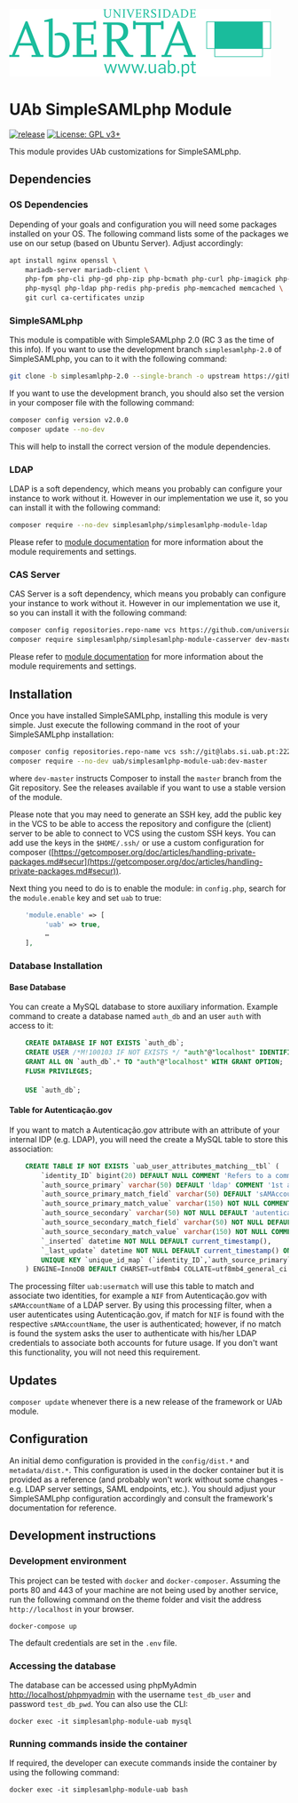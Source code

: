 ![Universidade Aberta](public/assets/img/UAb.svg )

# UAb SimpleSAMLphp Module <!-- omit in toc -->

[![release](https://labs.si.uab.pt/dsi/simplesamlphp-module-uab/-/badges/release.svg)](https://labs.si.uab.pt/dsi/simplesamlphp-module-uab/-/releases/permalink/latest) [![License: GPL v3+](https://img.shields.io/badge/License-GPL%20v3%2B-blue.svg)](https://www.gnu.org/licenses/gpl-3.0)


This module provides UAb customizations for SimpleSAMLphp.

## Dependencies

### OS Dependencies

Depending of your goals and configuration you will need some packages installed on your OS. The following command lists some of the packages we use on our setup (based on Ubuntu Server). Adjust accordingly: 
```bash
apt install nginx openssl \
	mariadb-server mariadb-client \
	php-fpm php-cli php-gd php-zip php-bcmath php-curl php-imagick php-xml php-mbstring php-xml php-intl \
    php-mysql php-ldap php-redis php-predis php-memcached memcached \
    git curl ca-certificates unzip
```

### SimpleSAMLphp

This module is compatible with SimpleSAMLphp 2.0 (RC 3 as the time of this info). If you want to use the development branch `simplesamlphp-2.0` of SimpleSAMLphp, you can to it with the following command: 
```bash
git clone -b simplesamlphp-2.0 --single-branch -o upstream https://github.com/simplesamlphp/simplesamlphp.git
```

If you want to use the development branch, you should also set the version in your composer file with the following command: 
```bash
composer config version v2.0.0
composer update --no-dev
```

This will help to install the correct version of the module dependencies. 

### LDAP

LDAP is a soft dependency, which means you probably can configure your instance to work without it. However in our implementation we use it, so you can install it with the following command: 
```bash
composer require --no-dev simplesamlphp/simplesamlphp-module-ldap
```
Please refer to [module documentation](https://github.com/simplesamlphp/simplesamlphp-module-ldap) for more information about the module requirements and settings.


### CAS Server

CAS Server is a soft dependency, which means you probably can configure your instance to work without it. However in our implementation we use it, so you can install it with the following command: 
```bash
composer config repositories.repo-name vcs https://github.com/universidade-aberta/simplesamlphp-module-casserver.git
composer require simplesamlphp/simplesamlphp-module-casserver dev-master
```
Please refer to [module documentation](https://github.com/universidade-aberta/simplesamlphp-module-casserver) for more information about the module requirements and settings.



## Installation

Once you have installed SimpleSAMLphp, installing this module is very simple.
Just execute the following command in the root of your SimpleSAMLphp
installation:

```bash
composer config repositories.repo-name vcs ssh://git@labs.si.uab.pt:2222/dsi/simplesamlphp-module-uab.git
composer require --no-dev uab/simplesamlphp-module-uab:dev-master
```

where `dev-master` instructs Composer to install the `master` branch from the
Git repository. See the releases available if you want to use a stable version of the module. 

Please note that you may need to generate an SSH key, add the public key in the VCS to be able to access the repository and configure the (client) server to be able to connect to VCS using the custom SSH keys. You can add use the keys in the `$HOME/.ssh/` or use a custom configuration for composer ([https://getcomposer.org/doc/articles/handling-private-packages.md#secur](https://getcomposer.org/doc/articles/handling-private-packages.md#secur)). 

Next thing you need to do is to enable the module: in `config.php`,
search for the `module.enable` key and set `uab` to true:

```php
    'module.enable' => [
         'uab' => true,
         …
    ],
```

### Database Installation

#### Base Database
You can create a MySQL database to store auxiliary information. Example command to create a database named `auth_db` and an user `auth` with access to it: 
```sql
    CREATE DATABASE IF NOT EXISTS `auth_db`;
    CREATE USER /*M!100103 IF NOT EXISTS */ "auth"@"localhost" IDENTIFIED BY "__pwd__";
    GRANT ALL ON `auth_db`.* TO "auth"@"localhost" WITH GRANT OPTION;
    FLUSH PRIVILEGES;

    USE `auth_db`;
```

#### Table for Autenticação.gov
If you want to match a Autenticação.gov attribute with an attribute of your internal IDP (e.g. LDAP), you will need the create a MySQL table to store this association: 
```sql
    CREATE TABLE IF NOT EXISTS `uab_user_attributes_matching__tbl` (
        `identity_ID` bigint(20) DEFAULT NULL COMMENT 'Refers to a common ID (if aplicable)',
        `auth_source_primary` varchar(50) DEFAULT 'ldap' COMMENT '1st attribute source',
        `auth_source_primary_match_field` varchar(50) DEFAULT 'sAMAccountName' COMMENT '1st attribute to match',
        `auth_source_primary_match_value` varchar(150) NOT NULL COMMENT '1st attribute value to match',
        `auth_source_secondary` varchar(50) NOT NULL DEFAULT 'autenticacao_gov' COMMENT '2nd attribute source',
        `auth_source_secondary_match_field` varchar(50) NOT NULL DEFAULT 'NIF' COMMENT '2nd attribute to match',
        `auth_source_secondary_match_value` varchar(150) NOT NULL COMMENT '2nd attribute to match',
        `_inserted` datetime NOT NULL DEFAULT current_timestamp(),
        `_last_update` datetime NOT NULL DEFAULT current_timestamp() ON UPDATE current_timestamp(),
        UNIQUE KEY `unique_id_map` (`identity_ID`,`auth_source_primary`,`auth_source_primary_match_field`,`auth_source_primary_match_value`,`auth_source_secondary`,`auth_source_secondary_match_field`,`auth_source_secondary_match_value`)
    ) ENGINE=InnoDB DEFAULT CHARSET=utf8mb4 COLLATE=utf8mb4_general_ci COMMENT='Associate attributes of multiple IDP identities';
```

The processing filter `uab:usermatch` will use this table to match and associate two identities, for example a `NIF` from Autenticação.gov with `sAMAccountName` of a LDAP server. By using this processing filter, when a user autenticates using Autenticação.gov, if match for `NIF` is found with the respective `sAMAccountName`, the user is authenticated; however, if no match is found the system asks the user to authenticate with his/her LDAP credentials to associate both accounts for future usage. If you don't want this functionality, you will not need this requirement. 

## Updates

`composer update` whenever there is a new release of the framework or UAb module.

## Configuration

An initial demo configuration is provided in the `config/dist.*` and  `metadata/dist.*`. This configuration is used in the docker container but it is provided as a reference (and probably won't work without some changes - e.g. LDAP server settings, SAML endpoints, etc.). You should adjust your SimpleSAMLphp configuration accordingly and consult the framework's documentation for reference. 

## Development instructions

### Development environment

This project can be tested with `docker` and `docker-composer`.
Assuming the ports 80 and 443 of your machine are not being used by another service, run the following command on the theme folder and visit the address `http://localhost` in your browser.
```console
docker-compose up
```

The default credentials are set in the `.env` file. 

### Accessing the database

The database can be accessed using phpMyAdmin [http://localhost/phpmyadmin](http://localhost/phpmyadmin) with the username `test_db_user` and password `test_db_pwd`. You can also use the CLI:

```console
docker exec -it simplesamlphp-module-uab mysql
```

### Running commands inside the container

If required, the developer can execute commands inside the container by using the following command:

```console
docker exec -it simplesamlphp-module-uab bash
```
